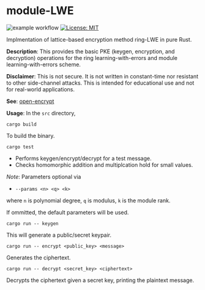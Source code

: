 # module-LWE

![example workflow](https://github.com/jacksonwalters/lattice-based-rust/actions/workflows/basic.yml/badge.svg)
[![License: MIT](https://img.shields.io/badge/License-MIT-yellow.svg)](https://opensource.org/licenses/MIT)

Implmentation of lattice-based encryption method ring-LWE in pure Rust.

**Description**: This provides the basic PKE (keygen, encryption, and decryption) operations for the ring learning-with-errors and module learning-with-errors scheme.

**Disclaimer**: This is not secure. It is not written in constant-time nor resistant to other side-channel attacks. This is intended for educational use and not for real-world applications.

**See**: [open-encrypt](https://github.com/jacksonwalters/open-encrypt)

**Usage**: In the `src` directory,

`cargo build`

To build the binary.

`cargo test`

- Performs keygen/encrypt/decrypt for a test message.
- Checks homomorphic addition and multiplcation hold for small values.

_Note_: Parameters optional via 

- `--params <n> <q> <k>`

where `n` is polynomial degree, `q` is modulus, `k` is the module rank.

If ommitted, the default parameters will be used.

`cargo run -- keygen`

This will generate a public/secret keypair. 

`cargo run -- encrypt <public_key> <message>`

Generates the ciphertext.

`cargo run -- decrypt <secret_key> <ciphertext>`

Decrypts the ciphertext given a secret key, printing the plaintext message.

